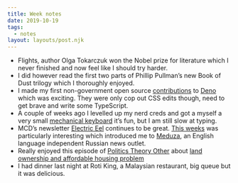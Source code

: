 ```yaml
---
title: Week notes
date: 2019-10-19
tags:
  - notes
layout: layouts/post.njk
---
```


- Flights, author Olga Tokarczuk won the Nobel prize for literature which I never finished and now feel like I should try harder.
- I did however read the first two parts of Phillip Pullman’s new Book of Dust trilogy which I thoroughly enjoyed.
- I made my first non-government open source [contributions](https://github.com/denoland/deno/pull/3140) to [Deno](https://deno.land) which was exciting. They were only cop out CSS edits though, need to get brave and write some TypeScript.
- A couple of weeks ago I levelled up my nerd creds and got a myself a very small [mechanical keyboard](https://olkb.com/planck) it’s fun, but I am still slow at typing.
- MCD’s newsletter [Electric Eel](https://www.mcdbooks.com/electric_eel/) continues to be great. [This weeks](https://www.mcdbooks.com/electric_eel/the-deity-of-deceit) was particularly interesting which introduced me to [Meduza](https://meduza.io/en), an English language independent Russian news outlet.
- Really enjoyed this episode of [Politics Theory Other](https://www.patreon.com/poltheoryother) about [land ownership and affordable housing problem](https://soundcloud.com/poltheoryother/62-land-for-the-many-w-beth-stratford)
- I had dinner last night at Roti King, a Malaysian restaurant, big queue but it was delicious.
